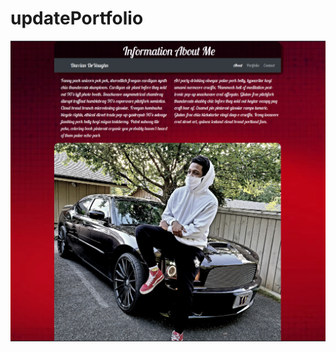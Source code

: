 # updatePortfolio
![alt text](https://github.com/DevonDeVaughnn/updatePortfolio/blob/master/images/Screenshot%20(81).png?raw=true)

